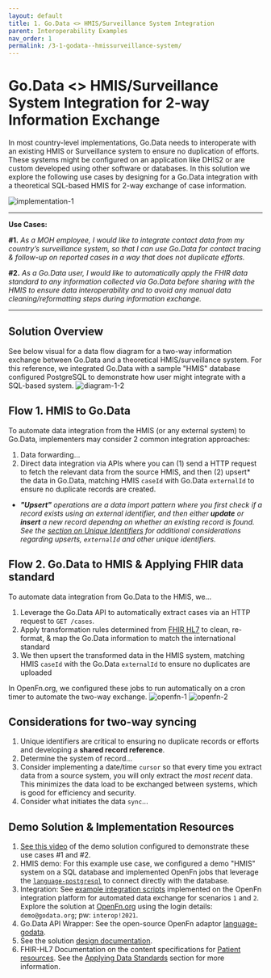 ```yaml
---
layout: default
title: 1. Go.Data <> HMIS/Surveillance System Integration
parent: Interoperability Examples
nav_order: 1
permalink: /3-1-godata--hmissurveillance-system/
---
```

# Go.Data <> HMIS/Surveillance System Integration for 2-way Information Exchange
In most country-level implementations, Go.Data needs to interoperate with an existing HMIS or Surveillance system to ensure no duplication of efforts. These systems might be configured on an application like DHIS2 or are custom developed using other software or databases. In this solution we explore the following use cases by designing for a Go.Data integration with a theoretical SQL-based HMIS for 2-way exchange of case information. 

![implementation-1](../assets/godata-example1.png)

---
**Use Cases:**

**#1.**  _As a MOH employee, I would like to integrate contact data from my country’s surveillance system, so that I can use Go.Data for contact tracing & follow-up on reported cases in a way that does not duplicate efforts._

**#2.** _As a Go.Data user, I would like to automatically apply the FHIR data standard to any information collected via Go.Data before sharing with the HMIS to ensure data interoperability and to avoid any manual data cleaning/reformatting steps during information exchange._

---
## Solution Overview
See below visual for a data flow diagram for a two-way information exchange between Go.Data and a theoretical HMIS/surveillance system. For this reference, we integrated Go.Data with a sample "HMIS" database configured PostgreSQL to demonstrate how user might integrate with a SQL-based system. 
![diagram-1-2](../assets/io-use-case-1-2.png)


## Flow 1. HMIS to Go.Data
To automate data integration from the HMIS (or any external system) to Go.Data, implementers may consider 2 common integration approaches: 
1. Data forwarding...
2. Direct data integration via APIs where you can (1) send a HTTP request to fetch the relevant data from the source HMIS, and then (2) upsert* the data in Go.Data, matching HMIS `caseId` with Go.Data `externalId` to ensure no duplicate records are created. 

* _**"Upsert"** operations are a data import pattern where you first check if a record exists using an external identifier, and then either **update** or **insert** a new record dependng on whether an existing record is found. See the [section on Unique Identifiers](https://worldhealthorganization.github.io/godata/topics/1-unique-identifier-schemes) for additional considerations regarding upserts, `externalId` and other unique identifiers._ 


## Flow 2. Go.Data to HMIS & Applying FHIR data standard
To automate data integration from Go.Data to the HMIS, we...
1. Leverage the Go.Data API to automatically extract cases via an HTTP request to `GET /cases`. 
2. Apply transformation rules determined from [FHIR HL7](...) to clean, re-format, & map the Go.Data information to match the international standard
3. We then upsert the transformed data in the HMIS system, matching HMIS `caseId` with the Go.Data `externalId` to ensure no duplicates are uploaded

In OpenFn.org, we configured these jobs to run automatically on a cron timer to automate the two-way exchange. 
![openfn-1](../assets/openfn-1.png)
![openfn-2](../assets/openfn-2.png)

## Considerations for two-way syncing
1. Unique identifiers are critical to ensuring no duplicate records or efforts and developing a **shared record reference**. 
2. Determine the system of record...
3. Consider implementing a date/time `cursor` so that every time you extract data from a source system, you will only extract the _most recent_ data. This minimizes the data load to be exchanged between systems, which is good for efficiency and security. 
4. Consider what initiates the data `sync`...


## Demo Solution & Implementation Resources
1. [See this video](https://drive.google.com/drive/folders/1Rf9TXCXkn8_XnjH4FcRsIGqDZ-UkVvdC) of the demo solution configured to demonstrate these use cases #1 and #2.  
2. HMIS demo: For this example use case, we configured a demo "HMIS" system on a SQL database and implemented OpenFn jobs that leverage the [`language-postgresql`](https://github.com/OpenFn/language-postgresql) to connect directly with the database. 
3. Integration: See [example integration scripts](https://github.com/WorldHealthOrganization/godata/tree/docs-toolkit/interoperability-jobs) implemented on the OpenFn integration platform for automated data exchange for scenarios `1` and `2`. Explore the solution at [OpenFn.org](https://www.openfn.org/login) using the login details: `demo@godata.org`; pw: `interop!2021`. 
4. Go.Data API Wrapper: See the open-source OpenFn adaptor [language-godata](https://openfn.github.io/language-godata/). 
5. See the solution [design documentation](https://drive.google.com/drive/folders/1qL3el6F2obdmtu2QKgcWYoXWsqBkhtII).
6. FHIR-HL7 Documentation on the content specifications for [Patient resources](https://www.hl7.org/fhir/patient.html). See the [Applying Data Standards](https://worldhealthorganization.github.io/godata/topics/4-applying-data-standards) section for more information. 
